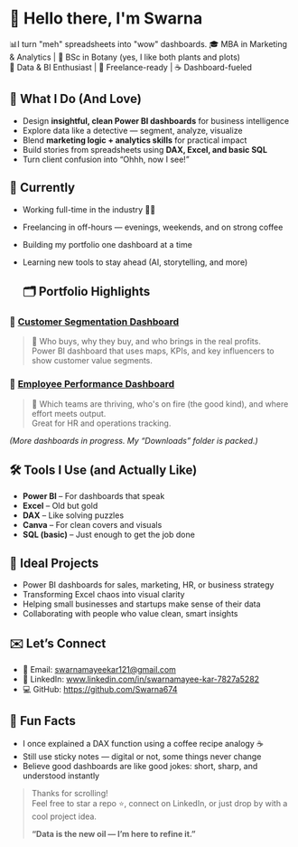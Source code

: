 # 👋 Hello there, I'm Swarna

📊I turn "meh" spreadsheets into "wow" dashboards. 
🎓 MBA in Marketing & Analytics | 🧪 BSc in Botany (yes, I like both plants and plots)  
💼 Data & BI Enthusiast | 🌱 Freelance-ready | ☕ Dashboard-fueled

## 🧠 What I Do (And Love)

- Design **insightful, clean Power BI dashboards** for business intelligence
- Explore data like a detective — segment, analyze, visualize
- Blend **marketing logic + analytics skills** for practical impact
- Build stories from spreadsheets using **DAX, Excel, and basic SQL**
- Turn client confusion into “Ohhh, now I see!”

## 🚀 Currently
- Working full-time in the industry 🧑‍💼  
- Freelancing in off-hours — evenings, weekends, and on strong coffee  
- Building my portfolio one dashboard at a time  
- Learning new tools to stay ahead (AI, storytelling, and more)

  ## 🗂️ Portfolio Highlights

### 🔹 [Customer Segmentation Dashboard](https://github.com/yourusername/customer-segmentation)
> 📍 Who buys, why they buy, and who brings in the real profits.  
> Power BI dashboard that uses maps, KPIs, and key influencers to show customer value segments.

### 🔹 [Employee Performance Dashboard](https://github.com/yourusername/employee-performance)
> 👥 Which teams are thriving, who's on fire (the good kind), and where effort meets output.  
> Great for HR and operations tracking.

*(More dashboards in progress. My “Downloads” folder is packed.)*

## 🛠️ Tools I Use (and Actually Like)

- **Power BI** – For dashboards that speak  
- **Excel** – Old but gold  
- **DAX** – Like solving puzzles  
- **Canva** – For clean covers and visuals  
- **SQL (basic)** – Just enough to get the job done
  
## 🎯 Ideal Projects

- Power BI dashboards for sales, marketing, HR, or business strategy  
- Transforming Excel chaos into visual clarity  
- Helping small businesses and startups make sense of their data  
- Collaborating with people who value clean, smart insights


## ✉️ Let’s Connect

- 📧 Email: swarnamayeekar121@gmail.com 
- 💼 LinkedIn: www.linkedin.com/in/swarnamayee-kar-7827a5282
- 💻 GitHub: https://github.com/Swarna674

## 💬 Fun Facts

- I once explained a DAX function using a coffee recipe analogy ☕  
- Still use sticky notes — digital or not, some things never change  
- Believe good dashboards are like good jokes: short, sharp, and understood instantly



> Thanks for scrolling!  
> Feel free to star a repo ⭐, connect on LinkedIn, or just drop by with a cool project idea.
> 
> **“Data is the new oil — I’m here to refine it.”**
